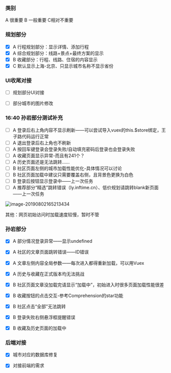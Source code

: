 ### 类别

A 很重要 B 一般重要 C相对不重要

### 规划部分

- [x] A 行程规划部分：显示详情、添加行程
- [x] A 综合规划部分：线路+景点+最终方案的显示
- [x] B 收藏部分：行程、线路、住宿的内容显示
- [x] C 默认显示上海-北京、只显示城市名称不显示省份

### UI收尾对接

- [ ] 规划部分UI对接
- [ ] 部分城市的图片修改



### 16:40 孙岩部分测试补充

- [ ] A 登录后右上角内容不显示刷新——可以尝试导入vuex的this.$store绑定，王子路代码运行正常
- [ ] A 退出登录后右上角也不刷新
- [ ] A 按回车键登录会登录失败/自动填充密码后登录也会登录失败
- [ ] A 收藏页面显示异常-而且有241个？
- [ ] A 历史页面还是无法跳转…...
- [ ] B 社区页面左侧的城市加载性能优化-具体情况可以讨论
- [ ] B 社区页面加载中建议只需要覆盖右侧，且背景色更换为白色
- [ ] B 登录后按钮显示登录中——上一次任务
- [ ] A 推荐部分“精选”跳转错误（ly.inftime.cn）、低价规划请跳转blank新页面——上一次任务

![image-20190802165213434](http://ww4.sinaimg.cn/large/006tNc79ly1g5lfphwp0pj31d90u0jxo.jpg)



其他：网页初始访问时加载速度较慢，暂时不管

### 

### 孙岩部分

- [x] A 部分情况登录异常——显示undefined
- [x] A 社区的文章页面跳转错误——ID错误
- [x] A 文章左侧内容全局参数——每次进入都得重新加载，可以用Vuex
- [x]  A 历史与收藏在正式版本均无法挑战
- [x] B 社区页面文章没加载完请显示“加载中”，初始进入时很多页面加载性能很差
- [x] B 收藏按钮的点击交互-参考Comprehension的star功能
- [x] B 社区点击“全部”无法跳转
- [x] B 登录失败右侧悬浮框提醒错误
- [x] B 收藏及历史页面的加载中



### 后端对接

- [x] 城市对应的数据库修复

- [x] 对接前端的需求



